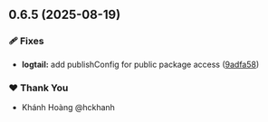 ## 0.6.5 (2025-08-19)

### 🩹 Fixes

- **logtail:** add publishConfig for public package access ([9adfa58](https://github.com/hckhanh/pulumi-any-terraform/commit/9adfa58))

### ❤️ Thank You

- Khánh Hoàng @hckhanh